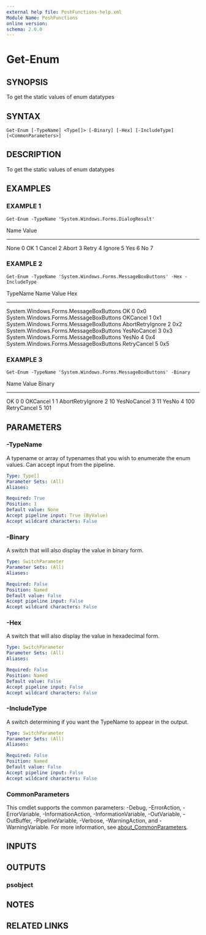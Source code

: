 ```yaml
---
external help file: PoshFunctions-help.xml
Module Name: PoshFunctions
online version:
schema: 2.0.0
---
```


# Get-Enum

## SYNOPSIS
To get the static values of enum datatypes

## SYNTAX

```
Get-Enum [-TypeName] <Type[]> [-Binary] [-Hex] [-IncludeType] [<CommonParameters>]
```

## DESCRIPTION
To get the static values of enum datatypes

## EXAMPLES

### EXAMPLE 1
```
Get-Enum -TypeName 'System.Windows.Forms.DialogResult'
```

Name   Value
----   -----
None       0
OK         1
Cancel     2
Abort      3
Retry      4
Ignore     5
Yes        6
No         7

### EXAMPLE 2
```
Get-Enum -TypeName 'System.Windows.Forms.MessageBoxButtons' -Hex -IncludeType
```

TypeName                               Name             Value Hex
--------                               ----             ----- ---
System.Windows.Forms.MessageBoxButtons OK                   0 0x0
System.Windows.Forms.MessageBoxButtons OKCancel             1 0x1
System.Windows.Forms.MessageBoxButtons AbortRetryIgnore     2 0x2
System.Windows.Forms.MessageBoxButtons YesNoCancel          3 0x3
System.Windows.Forms.MessageBoxButtons YesNo                4 0x4
System.Windows.Forms.MessageBoxButtons RetryCancel          5 0x5

### EXAMPLE 3
```
Get-Enum -TypeName 'System.Windows.Forms.MessageBoxButtons' -Binary
```

Name             Value Binary
----             ----- ------
OK                   0 0
OKCancel             1 1
AbortRetryIgnore     2 10
YesNoCancel          3 11
YesNo                4 100
RetryCancel          5 101

## PARAMETERS

### -TypeName
A typename or array of typenames that you wish to enumerate the enum values.
Can accept input from the pipeline.

```yaml
Type: Type[]
Parameter Sets: (All)
Aliases:

Required: True
Position: 1
Default value: None
Accept pipeline input: True (ByValue)
Accept wildcard characters: False
```

### -Binary
A switch that will also display the value in binary form.

```yaml
Type: SwitchParameter
Parameter Sets: (All)
Aliases:

Required: False
Position: Named
Default value: False
Accept pipeline input: False
Accept wildcard characters: False
```

### -Hex
A switch that will also display the value in hexadecimal form.

```yaml
Type: SwitchParameter
Parameter Sets: (All)
Aliases:

Required: False
Position: Named
Default value: False
Accept pipeline input: False
Accept wildcard characters: False
```

### -IncludeType
A switch determining if you want the TypeName to appear in the output.

```yaml
Type: SwitchParameter
Parameter Sets: (All)
Aliases:

Required: False
Position: Named
Default value: False
Accept pipeline input: False
Accept wildcard characters: False
```

### CommonParameters
This cmdlet supports the common parameters: -Debug, -ErrorAction, -ErrorVariable, -InformationAction, -InformationVariable, -OutVariable, -OutBuffer, -PipelineVariable, -Verbose, -WarningAction, and -WarningVariable. For more information, see [about_CommonParameters](http://go.microsoft.com/fwlink/?LinkID=113216).

## INPUTS

## OUTPUTS

### psobject
## NOTES

## RELATED LINKS
